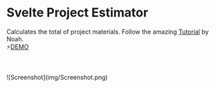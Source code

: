 # Svelte Project Estimator

Calculates the total of project materials. Follow the amazing [Tutorial](https://youtu.be/ujbE0mzX-CU) by Noah. <br>
⚡[DEMO](https://michaelbrunn3r.github.io/https://michaelbrunn3r.github.io/tut-svelte-project-estimator//)

<br>
<br>
![Screenshot](img/Screenshot.png)
